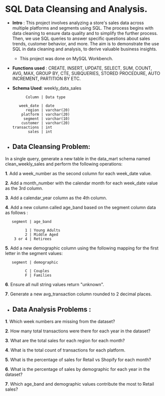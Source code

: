 # SQL Data Cleansing and Analysis.

- **Intro** : This project involves analyzing a store's sales data across multiple platforms and segments using SQL. The process begins with data cleaning to ensure data quality and to simplify the further process. Then, we use SQL queries to answer specific questions about sales trends, customer behavior, and more. The aim is to demonstrate the use SQL in data cleaning and analysis, to derive valuable business insights.
   - This project was done on MySQL Workbench.</sub>

- **Functions used** :
CREATE, INSERT, UPDATE, SELECT, SUM, COUNT, AVG, MAX, GROUP BY, CTE, SUBQUERIES, STORED PROCEDURE, AUTO INCREMENT, PARTITION BY ETC.

- **Schema Used**: weekly_data_sales  

            Column | Data type
      
         week_date | date
            region | varchar(20)
          platform | varchar(20)
           segment | varchar(10)
          customer | varchar(20)
      transactions | int
             sales | int

- ## Data Cleansing Problem: 

In a single query, generate a new table in 
the data_mart schema named clean_weekly_sales and perform the following operations: 

**1**. Add a week_number as the second column for each week_date value.

**2**. Add a month_number with the calendar month for each week_date value as the 3rd column.

**3**. Add a calendar_year column as the 4th column.

**4**. Add a new column called age_band based on the segment column data as follows :  

       segment | age_band
   
             1 | Young Adults
             2 | Middle Aged
        3 or 4 | Retirees   
        
**5**. Add a new demographic column using the following mapping for the first letter in the segment values:

       segment | demographic
   
             C | Couples 
             F | Families 
             
**6**. Ensure all null string values return "unknown".

**7**. Generate a new avg_transaction column rounded to 2 decimal places.


- ## Data Analysis Problems : 

**1**. Which week numbers are missing from the dataset?

**2**. How many total transactions were there for each year in the dataset?

**3**. What are the total sales for each region for each month?

**4**. What is the total count of transactions for each platform.

**5**. What is the percentage of sales for Retail vs Shopify for each month?

**6**. What is the percentage of sales by demographic for each year in the dataset?

**7**. Which age_band and demographic values contribute the most to Retail sales?
